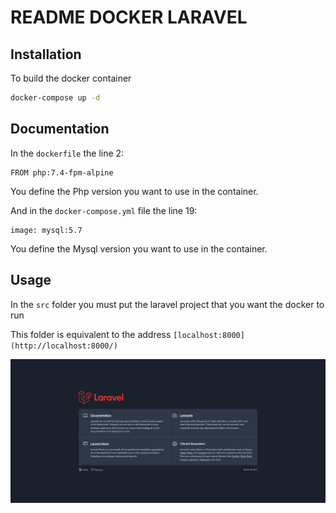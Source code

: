 # README DOCKER LARAVEL

## Installation

To build the docker container

```bash
docker-compose up -d
```

## Documentation

In the `dockerfile` the line 2:

```docker
FROM php:7.4-fpm-alpine
```

You define the Php version you want to use in the container.

And in the `docker-compose.yml` file the line 19:

```docker
image: mysql:5.7
```

You define the Mysql version you want to use in the container.

## Usage

In the `src` folder you must put the laravel project that you want the docker to run

This folder is equivalent to the address `[localhost:8000](http://localhost:8000/)`

![Untitled](doc/laravel_run.png)